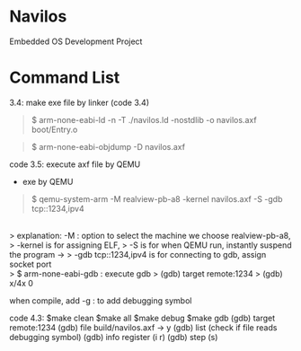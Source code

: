 # Navilos
Embedded OS Development Project

# Command List

3.4: make exe file by linker (code 3.4)
> $ arm-none-eabi-ld -n -T ./navilos.ld -nostdlib -o navilos.axf boot/Entry.o

> $ arm-none-eabi-objdump -D navilos.axf


code 3.5: execute axf file by QEMU
- exe by QEMU 
> $ qemu-system-arm -M realview-pb-a8 -kernel navilos.axf -S -gdb tcp::1234,ipv4
<br>
> explanation: -M : option to select the machine we choose realview-pb-a8, 
> -kernel is for assigning ELF, 
> -S is for when QEMU run, instantly suspend the program -> 
> -gdb tcp::1234,ipv4 is for connecting to gdb, assign socket port
<br>
> $ arm-none-eabi-gdb : execute gdb
> (gdb) target remote:1234
> (gdb) x/4x 0


when compile, add -g : to add debugging symbol


code 4.3:
$make clean
$make all
$make debug
$make gdb
(gdb) target remote:1234
(gdb) file build/navilos.axf -> y
(gdb) list (check if file reads debugging symbol)
(gdb) info register (i r)
(gdb) step (s)